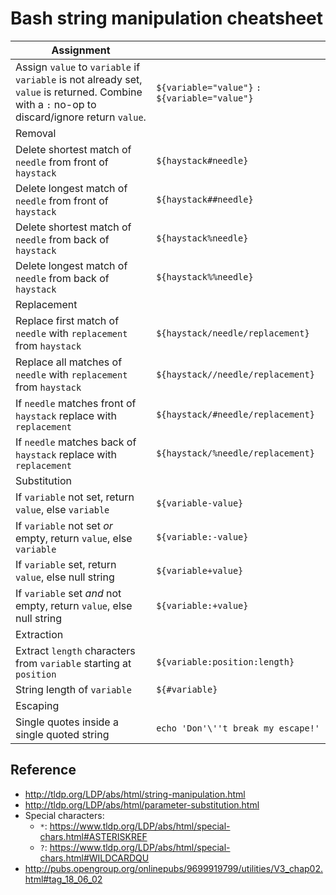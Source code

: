 # Bash string manipulation cheatsheet

| Assignment                                                   |                                               |
| ------------------------------------------------------------ | --------------------------------------------- |
| Assign `value` to `variable` if `variable` is not already set, `value` is returned.  Combine with a `:` no-op to discard/ignore return `value`. | `${variable="value"}` `: ${variable="value"}` |
| Removal                                                      |                                               |
| Delete shortest match of `needle` from front of `haystack`   | `${haystack#needle}`                          |
| Delete longest match of `needle` from front of `haystack`    | `${haystack##needle}`                         |
| Delete shortest match of `needle` from back of `haystack`    | `${haystack%needle}`                          |
| Delete longest match of `needle` from back of `haystack`     | `${haystack%%needle}`                         |
| Replacement                                                  |                                               |
| Replace first match of `needle` with `replacement` from `haystack` | `${haystack/needle/replacement}`              |
| Replace all matches of `needle` with `replacement` from `haystack` | `${haystack//needle/replacement}`             |
| If `needle` matches front of `haystack` replace with `replacement` | `${haystack/#needle/replacement}`             |
| If `needle` matches back of `haystack` replace with `replacement` | `${haystack/%needle/replacement}`             |
| Substitution                                                 |                                               |
| If `variable` not set, return `value`, else `variable`       | `${variable-value}`                           |
| If `variable` not set *or* empty, return `value`, else `variable` | `${variable:-value}`                          |
| If `variable` set, return `value`, else null string          | `${variable+value}`                           |
| If `variable` set *and* not empty, return `value`, else null string | `${variable:+value}`                          |
| Extraction                                                   |                                               |
| Extract `length` characters from `variable` starting at `position` | `${variable:position:length}`                 |
| String length of `variable`                                  | `${#variable}`                                |
| Escaping                                                     |                                               |
| Single quotes inside a single quoted string                  | `echo 'Don'\''t break my escape!'`            |

## Reference

- http://tldp.org/LDP/abs/html/string-manipulation.html
- http://tldp.org/LDP/abs/html/parameter-substitution.html
- Special characters:
  - `*`: https://www.tldp.org/LDP/abs/html/special-chars.html#ASTERISKREF
  - `?`: https://www.tldp.org/LDP/abs/html/special-chars.html#WILDCARDQU
- http://pubs.opengroup.org/onlinepubs/9699919799/utilities/V3_chap02.html#tag_18_06_02